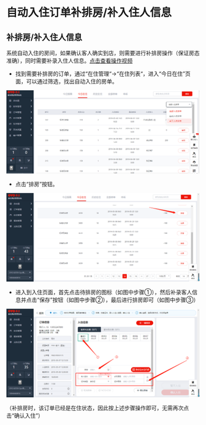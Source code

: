 # 自动入住订单补排房/补入住人信息

## 补排房/补入住人信息

系统自动入住的房间，如果确认客人确实到店，则需要进行补排房操作（保证房态准确），同时需要补录入住人信息。[点击查看操作视频](https://crs-pms-vidio.oss-cn-beijing.aliyuncs.com/%E8%A1%A5%E6%8E%92%E6%88%BF%E8%A1%A5%E5%85%A5%E4%BD%8F%E4%BA%BA%E4%BF%A1%E6%81%AF.mp4)

* 找到需要补排房的订单，通过“在住管理“→“在住列表“，进入“今日在住”页面，可以通过筛选，找出自动入住的房单。

![](../../../.gitbook/assets/image%20%28295%29.png)

* 点击“排房”按钮。

![](../../../.gitbook/assets/image%20%28308%29.png)

* 进入到入住页面，首先点击待排房的图标（如图中步骤①），然后补录客人信息并点击“保存”按钮（如图中步骤②），最后进行排房即可（如图中步骤③）

![](../../../.gitbook/assets/image%20%2815%29.png)

（补排房时，该订单已经是在住状态，因此按上述步骤操作即可，无需再次点击“确认入住”）

